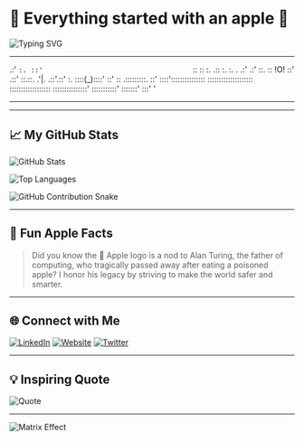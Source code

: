 # 🍏 Everything started with an apple 🍏

![Typing SVG](https://readme-typing-svg.herokuapp.com?font=Fira+Code&duration=2000&pause=500&color=00FF00&center=true&vCenter=true&width=435&lines=Ethical+Hacker;Apple+Enthusiast;Code+Wizard+in+Training)

---

   .:'                                  `:.
::'                                     `::
:: :. .:: :. :. . .:' .:' ::. :: !O! ::' .::' ::.::. .'|. .::'.::' :. ::::(_)::::' ::' :: .:::::::::. ::' ::::'::::::::::::::: :::::::::::::::::::: :::::::::::::::::: :::::::::::::::' :::::::::::' :::::::' :::' '

---


---

## 📈 My GitHub Stats

![GitHub Stats](https://github-readme-stats.vercel.app/api?username=YourUsername&show_icons=true&theme=radical)

![Top Languages](https://github-readme-stats.vercel.app/api/top-langs/?username=YourUsername&layout=compact&theme=radical)

![GitHub Contribution Snake](https://github.com/YourUsername/YourUsername/blob/output/github-contribution-grid-snake.svg)

---

## 🍏 Fun Apple Facts

> Did you know the 🍎 Apple logo is a nod to Alan Turing, the father of computing, who tragically passed away after eating a poisoned apple? I honor his legacy by striving to make the world safer and smarter.

---

## 🌐 Connect with Me

[![LinkedIn](https://img.shields.io/badge/LinkedIn-0077B5?style=for-the-badge&logo=linkedin&logoColor=white)](https://www.linkedin.com/in/YourProfile)
[![Website](https://img.shields.io/badge/Website-FF7139?style=for-the-badge&logo=firefox&logoColor=white)](https://www.yourwebsite.com)
[![Twitter](https://img.shields.io/badge/Twitter-1DA1F2?style=for-the-badge&logo=twitter&logoColor=white)](https://twitter.com/YourTwitter)

---

## 💡 Inspiring Quote

![Quote](https://github-readme-quotes.herokuapp.com/quote?theme=dark)

---

![Matrix Effect](https://media.giphy.com/media/1oF1KAEYvmXBMo6uTS/giphy.gif)
